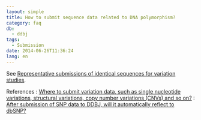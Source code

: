 ```yaml
---
layout: simple
title: How to submit sequence data related to DNA polymorphism?
category: faq
db:
  - ddbj
tags: 
  - Submission
date: 2014-06-26T11:36:24
lang: en
---
```


See [Representative submissions of identical sequences for variation studies](/ddbj/representative-sequence-e.html). 

References
: [Where to submit variation data, such as single nucleotide variations, structural variations, copy number variations (CNVs) and so on?](/faq/en/where-to-submit-variation-data-e.html)
: [After submission of SNP data to DDBJ, will it automatically reflect to dbSNP?](/faq/en/submit-snp-reflect-dbsnp-e.html)

